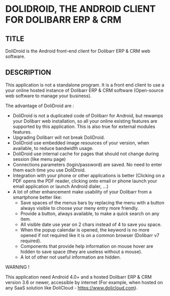 # DOLIDROID, THE ANDROID CLIENT FOR DOLIBARR ERP & CRM

## TITLE
DoliDroid is the Android front-end client for Dolibarr ERP & CRM web software.

## DESCRIPTION
This application is not a standalone program. It is a front end client to use a your online hosted instance of Dolibarr ERP & CRM software (Open-source web software to manage your business).

The advantage of DoliDroid are :
- DoliDroid is not a duplicated code of Dolibarr for Android, but rewamps your Dolibarr web installation, so all your online existing features are supported by this application. This is also true for external modules features.
- Upgrading Dolibarr will not break DoliDroid.
- DoliDroid use embedded image resources of your version, when available, to reduce bandwidth usage.
- DoliDroid use internal cache for pages that should not change during session (like menu page)
- Connections parameters (login/password) are saved. No need to enter them each time you use DoliDroid.
- Integration with your phone or other applications is better (Clicking on a PDF opens the PDF reader, clicking onto email or phone launch your email application or launch Android dialer, ...)
- A lot of other enhancement make usability of your Dolibarr from a smartphone better like:
  * Save spaces of the menus bars by replacing the menu with a button always visible to choose your meny entry more friendly.
  * Provide a button, always available, to make a quick search on any item.
  * All visible date use year on 2 chars instead of 4 to save you space.
  * When the popup calendar is opened, the keyword is no more opened if not required like it is on a common browser (Dolibarr v7 required).
  * Components that provide help information on mouse hover are hidden to save space (they are useless without a mouse).
  * A lot of other not useful information are hidden.

WARNING ! 

This application need Android 4.0+ and a hosted Dolibarr ERP & CRM version 3.6 or newer, accessible by internet
(For example, when hosted on any SaaS solution like DoliCloud - https://www.dolicloud.com).

